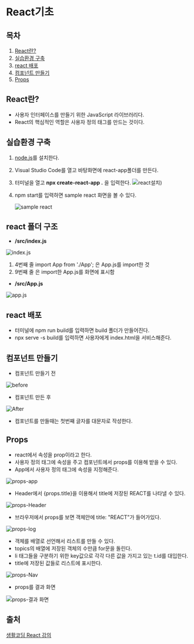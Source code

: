 # React기초

## 목차

1. [React란?](#react란)
2. [실습환경 구축](#실습환경-구축)
3. [react 배포](#react-배포)
4. [컴포넌트 만들기](#컴포넌트-만들기)
5. [Props](#props)


## React란?
* 사용자 인터페이스를 만들기 위한 JavaScript 라이브러리다.
* React의 핵심적인 역할은 사용자 정의 태그를 만드는 것이다.

## 실습환경 구축
1. [node.js](https://nodejs.org/en/)를 설치한다.
2. Visual Studio Code를 열고 바탕화면에 react-app폴더를 만든다.
3. 터미널을 열고 **npx create-react-app .** 을 입력한다. 
![react설치](https://github.com/JaeyeongPark/TIL/blob/main/React/img/react%20%EC%84%A4%EC%B9%98.PNG))
4. npm start를 입력하면 sample react 화면을 볼 수 있다.

     ![sample react](https://github.com/JaeyeongPark/TIL/blob/main/React/img/sample%20react.PNG)


## react 폴더 구조
* **/src/index.js**

![index.js](https://github.com/JaeyeongPark/TIL/blob/main/React/img/index.PNG)
1. 4번째 줄 import App from './App'; 은 App.js를 import한 것
2. 9번째 줄 <App />은 import한 App.js를 화면에 표시함

* **/src/App.js**

![app.js](https://github.com/JaeyeongPark/TIL/blob/main/React/img/appjs.PNG)


## react 배포
* 터미널에 npm run build를 입력하면 build 폴더가 만들어진다.
* npx serve -s build를 입력하면 사용자에게 index.html을 서비스해준다.

## 컴포넌트 만들기
* 컴포넌트 만들기 전

![before](https://github.com/JaeyeongPark/TIL/blob/main/React/img/%EC%BB%B4%ED%8F%AC%EB%84%8C%ED%8A%B8%20%EB%A7%8C%EB%93%A4%EA%B8%B0%EC%A0%84.PNG)
* 컴포넌트 만든 후

![After](https://github.com/JaeyeongPark/TIL/blob/main/React/img/%EC%BB%B4%ED%8F%AC%EB%84%8C%ED%8A%B8%20%EC%9E%91%EC%84%B1.PNG)

* 컴포넌트를 만들때는 첫번째 글자를 대문자로 작성한다.

## Props
* react에서 속성을 prop이라고 한다.
* 사용자 정의 태그에 속성을 주고 컴포넌트에서 props를 이용해 받을 수 있다.
* App에서 사용자 정의 태그에 속성을 지정해준다.

![props-app](https://github.com/JaeyeongPark/TIL/blob/main/React/img/props-app.PNG)
* Header에서 {props.title}을 이용해서 title에 저장된 REACT를 나타낼 수 있다.

![props-Header](https://github.com/JaeyeongPark/TIL/blob/main/React/img/props-Header.PNG)
* 브라우저에서 props를 보면 객체안에 title: "REACT"가 들어가있다.

![props-log](https://github.com/JaeyeongPark/TIL/blob/main/React/img/props-log.PNG)

* 객체를 배열로 선언해서 리스트를 만들 수 있다.
* topics의 배열에 저장된 객체의 수만큼 for문을 돌린다.
* li 태그들을 구분하기 위한 key값으로 각각 다른 값을 가지고 있는 t.id를 대입한다.
* title에 저장된 값들로 리스트에 표시한다.

![props-Nav](https://github.com/JaeyeongPark/TIL/blob/main/React/img/props-Nav.PNG)
* props를  결과 화면

![props-결과 화면](https://github.com/JaeyeongPark/TIL/blob/main/React/img/props-%EA%B2%B0%EA%B3%BC%ED%99%94%EB%A9%B4.PNG)


## 







## 출처
[생활코딩 React 강의](https://www.youtube.com/watch?v=AoMv0SIjZL8&list=PLuHgQVnccGMCOGstdDZvH41x0Vtvwyxu7&index=1)
